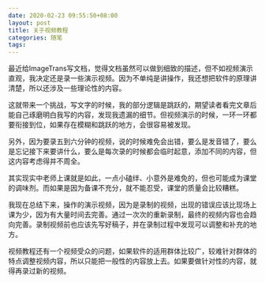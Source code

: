```yaml
---
date: 2020-02-23 09:55:50+08:00
layout: post
title: 关于视频教程
categories: 随笔
tags: 
---
```


最近给ImageTrans写文档，觉得文档虽然可以做到细致的描述，但不如视频演示直观，我决定还是录一些演示视频。因为不单纯是讲操作，我还想把软件的原理讲清楚，所以还涉及一些理论性的内容。

这就带来一个挑战，写文字的时候，我的部分逻辑是跳跃的，期望读者看完文章后能自己琢磨明白我写的内容，发现我遗漏的细节。但视频演示的时候，一环一环都要衔接到位，如果存在模糊和跳跃的地方，会很容易被发现。

另外，因为要录五到六分钟的视频，说的时候难免会出错，要么是发音错了，要么是忘记接下来要讲什么，要么是每次录的时候都会临时起意，添加不同的内容，但这内容考虑得并不周全。

其实现实中老师上课就是如此，一点小磕绊、小意外是难免的，但也可能成为课堂的调味剂。而如果是因为备课不充分，就不能忍受，课堂的质量会比较糟糕。

我现在总结下来，操作的演示视频，因为是录制的视频，出现的错误应该比现场上课为少，因为有大量时间去完善。通过一次次的重新录制，最终的视频内容也会趋向完善。录制视频前也应该先写好稿子，并在录制过程中发现可以调整和补充的地方。

视频教程还有一个视频受众的问题，如果软件的适用群体比较广，较难针对群体的特点调整视频内容，所以只能把一般性的内容放上去。如果要做针对性的内容，就得再录过新的视频。


